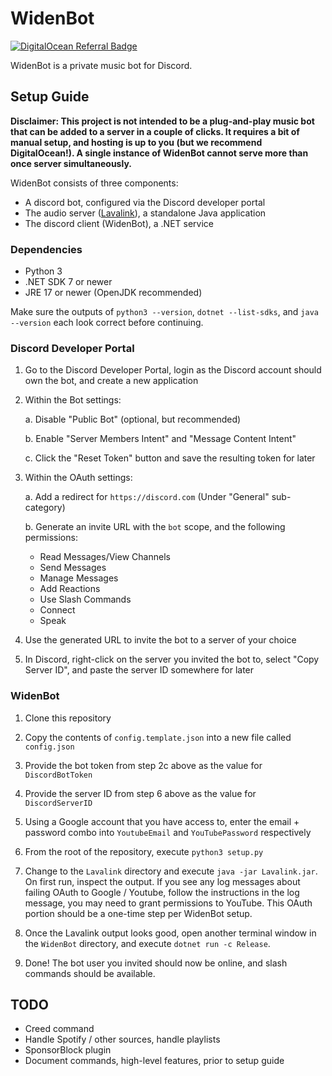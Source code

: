 # WidenBot

[![DigitalOcean Referral Badge](https://web-platforms.sfo2.cdn.digitaloceanspaces.com/WWW/Badge%201.svg)](https://www.digitalocean.com/?refcode=eb2eb2fc76ce&utm_campaign=Referral_Invite&utm_medium=Referral_Program&utm_source=badge)

WidenBot is a private music bot for Discord.

## Setup Guide

**Disclaimer: This project is not intended to be a plug-and-play music bot that can be added to a server in a couple of clicks. It requires a bit of manual setup, and hosting is up to you (but we recommend DigitalOcean!). A single instance of WidenBot cannot serve more than once server simultaneously.**

WidenBot consists of three components:

- A discord bot, configured via the Discord developer portal
- The audio server ([Lavalink](https://github.com/lavalink-devs/Lavalink)), a standalone Java application
- The discord client (WidenBot), a .NET service

### Dependencies

- Python 3
- .NET SDK 7 or newer
- JRE 17 or newer (OpenJDK recommended)

Make sure the outputs of `python3 --version`, `dotnet --list-sdks`, and `java --version` each look correct before continuing.

### Discord Developer Portal

1. Go to the Discord Developer Portal, login as the Discord account should own the bot, and create a new application

2. Within the Bot settings:

   a. Disable "Public Bot" (optional, but recommended)

   b. Enable "Server Members Intent" and "Message Content Intent"

   c. Click the "Reset Token" button and save the resulting token for later

3. Within the OAuth settings:

   a. Add a redirect for `https://discord.com` (Under "General" sub-category)

   b. Generate an invite URL with the `bot` scope, and the following permissions:

   - Read Messages/View Channels
   - Send Messages
   - Manage Messages
   - Add Reactions
   - Use Slash Commands
   - Connect
   - Speak

4. Use the generated URL to invite the bot to a server of your choice

5. In Discord, right-click on the server you invited the bot to, select "Copy Server ID", and paste the server ID somewhere for later

### WidenBot

1. Clone this repository

2. Copy the contents of `config.template.json` into a new file called `config.json`

3. Provide the bot token from step 2c above as the value for `DiscordBotToken`

4. Provide the server ID from step 6 above as the value for `DiscordServerID`

5. Using a Google account that you have access to, enter the email + password combo into `YoutubeEmail` and `YouTubePassword` respectively

6. From the root of the repository, execute `python3 setup.py`

7. Change to the `Lavalink` directory and execute `java -jar Lavalink.jar`. On first run, inspect the output. If you see any log messages about failing OAuth to Google / Youtube, follow the instructions in the log message, you may need to grant permissions to YouTube. This OAuth portion should be a one-time step per WidenBot setup.

8. Once the Lavalink output looks good, open another terminal window in the `WidenBot` directory, and execute `dotnet run -c Release`.

9. Done! The bot user you invited should now be online, and slash commands should be available.

## TODO

- Creed command
- Handle Spotify / other sources, handle playlists
- SponsorBlock plugin
- Document commands, high-level features, prior to setup guide
